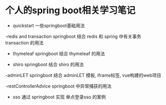 # 个人的spring boot相关学习笔记

- quickstart
一些springboot基础用法

-redis and transaction
springboot 结合 redis 和 spring 中有关事务 transaction 的用法

- thymeleaf
springboot 结合 thymeleaf 的用法

- shiro
springboot 结合 shiro 的用法

-adminLET
springboot 结合 adminLET 模板, iframe标签, vue构建的web项目

-restControllerAdvice
springboot 中异常捕获的用法

- sso
通过 springboot 实现 单点登录sso 的案例
